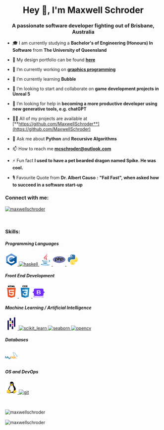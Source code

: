 <h1 align="center">Hey 👋, I'm Maxwell Schroder</h1>
<h3 align="center">A passionate software developer fighting out of Brisbane, Australia</h3>

- 🎓 I am currently studying a **Bachelor's of Engineering (Honours) In Software** from **The University of Queensland**

- 📒 My design portfolio can be found [**here**](https://maxwellschroder.my.canva.site/)

- 🔭 I’m currently working on [**graphics programming**](https://github.com/MaxwellSchroder/Yaka-Arrow-Project-OpenGL)

- 🌱 I’m currently learning **Bubble**

- 👯 I’m looking to start and collaborate on **game development projects in Unreal 5**

- 🤝 I’m looking for help in **becoming a more productive developer using new generative tools, e.g. chatGPT**

- 👨‍💻 All of my projects are available at [**https://github.com/MaxwellSchroder**](https://github.com/MaxwellSchroder)

- 💬 Ask me about **Python** and **Recursive Algorithms**

- 📫 How to reach me **mcschroder@outlook.com**

- ⚡ Fun fact **I used to have a pet bearded dragon named Spike. He was cool.**

- 🎙️ Favourite Quote from **Dr. Albert Causo** **:** **"Fail Fast", when asked how to succeed in a software start-up**
  

<h3 align="left">Connect with me:</h3>
<p align="left">
<a href="https://linkedin.com/in/maxwellschroder" target="blank"><img align="center" src="https://raw.githubusercontent.com/rahuldkjain/github-profile-readme-generator/master/src/images/icons/Social/linked-in-alt.svg" alt="maxwellschroder" height="30" width="40" /></a> 


</p>
<br>

<h3 align="left">Skills:</h3>
<h5 align="left">Programming Languages</h4>
<p align="left">
<a href="https://www.cprogramming.com/" target="_blank" rel="noreferrer"> <img src="https://raw.githubusercontent.com/devicons/devicon/master/icons/c/c-original.svg" alt="c" width="40" height="40"/> </a>
<a href="https://www.haskell.org/" target="_blank" rel="noreferrer"> <img src="https://upload.wikimedia.org/wikipedia/commons/1/1c/Haskell-Logo.svg" alt="haskell" width="40" height="40"/> </a>
<a href="https://www.java.com" target="_blank" rel="noreferrer"> <img src="https://raw.githubusercontent.com/devicons/devicon/master/icons/java/java-original.svg" alt="java" width="40" height="40"/> </a>
<a href="https://www.php.net" target="_blank" rel="noreferrer"> <img src="https://raw.githubusercontent.com/devicons/devicon/master/icons/php/php-original.svg" alt="php" width="40" height="40"/> </a> 
<a href="https://www.python.org" target="_blank" rel="noreferrer"> <img src="https://raw.githubusercontent.com/devicons/devicon/master/icons/python/python-original.svg" alt="python" width="40" height="40"/> </a>
</p>

<h5 align="left">Front End Development</h4>
<p align="left">
<a href="https://www.w3.org/html/" target="_blank" rel="noreferrer"> <img src="https://raw.githubusercontent.com/devicons/devicon/master/icons/html5/html5-original-wordmark.svg" alt="html5" width="40" height="40"/> </a>
<a href="https://www.w3schools.com/css/" target="_blank" rel="noreferrer"> <img src="https://raw.githubusercontent.com/devicons/devicon/master/icons/css3/css3-original-wordmark.svg" alt="css3" width="40" height="40"/> </a>
<a href="https://getbootstrap.com" target="_blank" rel="noreferrer"> <img src="https://raw.githubusercontent.com/devicons/devicon/master/icons/bootstrap/bootstrap-plain-wordmark.svg" alt="bootstrap" width="40" height="30"/> </a> 
</p>

<h5 align="left">Machine Learning / Artificial Intelligence</h4>
<p align="left">
<a href="https://pandas.pydata.org/" target="_blank" rel="noreferrer"> <img src="https://raw.githubusercontent.com/devicons/devicon/2ae2a900d2f041da66e950e4d48052658d850630/icons/pandas/pandas-original.svg" alt="pandas" width="40" height="40"/> </a>
<a href="https://scikit-learn.org/" target="_blank" rel="noreferrer"> <img src="https://upload.wikimedia.org/wikipedia/commons/0/05/Scikit_learn_logo_small.svg" alt="scikit_learn" width="40" height="40"/> </a>
<a href="https://seaborn.pydata.org/" target="_blank" rel="noreferrer"> <img src="https://seaborn.pydata.org/_images/logo-mark-lightbg.svg" alt="seaborn" width="40" height="40"/> </a>
<a href="https://opencv.org/" target="_blank" rel="noreferrer"> <img src="https://www.vectorlogo.zone/logos/opencv/opencv-icon.svg" alt="opencv" width="40" height="40"/> </a>
</p>

<h5 align="left">Databases</h4>
<p align="left">
 <a href="https://www.mysql.com/" target="_blank" rel="noreferrer"> <img src="https://raw.githubusercontent.com/devicons/devicon/master/icons/mysql/mysql-original-wordmark.svg" alt="mysql" width="40" height="40"/> </a> 
</p>

<h5 align="left">OS and DevOps</h4>
<p align="left">
<a href="https://www.linux.org/" target="_blank" rel="noreferrer"> <img src="https://raw.githubusercontent.com/devicons/devicon/master/icons/linux/linux-original.svg" alt="linux" width="40" height="40"/> </a>
<a href="https://git-scm.com/" target="_blank" rel="noreferrer"> <img src="https://www.vectorlogo.zone/logos/git-scm/git-scm-icon.svg" alt="git" width="40" height="40"/> </a>
</p>

<br>

<p><img align="center" src="https://github-readme-stats.vercel.app/api/top-langs?username=maxwellschroder&show_icons=true&locale=en&layout=compact" alt="maxwellschroder" /></p>

<p><img align="center" src="https://github-readme-streak-stats.herokuapp.com/?user=maxwellschroder&" alt="maxwellschroder" /></p>
